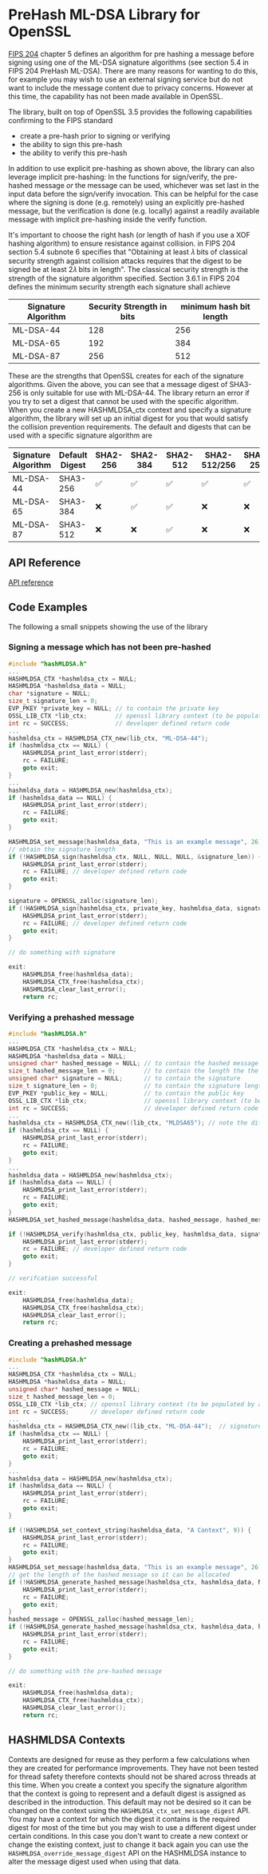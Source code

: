 # PreHash ML-DSA Library for OpenSSL

[FIPS 204](https://csrc.nist.gov/pubs/fips/204/final) chapter 5 defines an algorithm for pre hashing a message before signing using one of the ML-DSA signature algorithms (see section 5.4 in FIPS 204 PreHash ML-DSA). There are many reasons for wanting to do this, for example you may wish to use an external signing service but do not want to include the message content due to privacy concerns. However at this time, the capability has not been made available in OpenSSL.

The library, built on top of OpenSSL 3.5 provides the following capabilities confirming to the FIPS standard

- create a pre-hash prior to signing or verifying
- the ability to sign this pre-hash
- the ability to verify this pre-hash

In addition to use explicit pre-hashing as shown above, the library can also leverage implicit pre-hashing: In the functions for sign/verify, the pre-hashed message *or* the message can be used, whichever was set last in the input data before the sign/verify invocation. This can be helpful for the case where the signing is done (e.g. remotely) using an explicitly pre-hashed message, but the verification is done (e.g. locally) against a readily available message with implicit pre-hashing inside the verify function.

It's important to choose the right hash (or length of hash if you use a XOF hashing algorithm) to ensure resistance against collision. in FIPS 204 section 5.4 subnote 6 specifies that "Obtaining at least 𝜆 bits of classical security strength against collision attacks requires that the digest to be signed be at least 2𝜆 bits in length". The classical security strength is the strength of the signature algorithm specified. Section 3.6.1 in FIPS 204 defines the minimum security strength each signature shall achieve

| Signature Algorithm | Security Strength in bits | minimum hash bit length |
| ---- | ---- | ---- |
| ML-DSA-44 | 128 | 256 |
| ML-DSA-65 | 192 | 384 |
| ML-DSA-87 | 256 | 512 |

These are the strengths that OpenSSL creates for each of the signature algorithms. Given the above, you can see that a message digest of SHA3-256 is only suitable for use with ML-DSA-44. The library return an error if you try to set a digest that cannot be used with the specific algorithm. When you create a new HASHMLDSA_ctx context and specify a signature algorithm, the library will set up an initial digest for you that would satisfy the collision prevention requirements. The default and digests that can be used with a specific signature algorithm are

| Signature Algorithm | Default Digest | SHA2-256 | SHA2-384 | SHA2-512 | SHA2-512/256 | SHA3-256   | SHA3-384   | SHA3-512   | SHAKE128     | SHAKE256     |
|---------------------|----------------|----------|----------|----------|--------------|------------|------------|------------|--------------|--------------|
| ML-DSA-44           | SHA3-256       | &#9989;  | &#9989;  | &#9989;  | &#9989;      | &#9989;    | &#9989;    | &#9989;    | len ≥ 32B    | len ≥ 32B    |
| ML-DSA-65           | SHA3-384       | &#10060; | &#9989;  | &#9989;  | &#10060;     | &#10060;   | &#9989;    | &#9989;    | len ≥ 48B    | len ≥ 48B    |
| ML-DSA-87           | SHA3-512       | &#10060; | &#10060; | &#9989;  | &#10060;     | &#10060;   | &#10060;   | &#9989;    | len ≥ 64B    | len ≥ 64B    |

## API Reference

[API reference](./api_documentation.md)

## Code Examples

The following a small snippets showing the use of the library

### Signing a message which has not been pre-hashed

```c
#include "hashMLDSA.h"
...
HASHMLDSA_CTX *hashmldsa_ctx = NULL;
HASHMLDSA *hashmldsa_data = NULL;
char *signature = NULL;
size_t signature_len = 0;
EVP_PKEY *private_key = NULL; // to contain the private key
OSSL_LIB_CTX *lib_ctx;        // openssl library context (to be populated by app)
int rc = SUCCESS;             // developer defined return code
...
hashmldsa_ctx = HASHMLDSA_CTX_new(lib_ctx, "ML-DSA-44");
if (hashmldsa_ctx == NULL) {
    HASHMLDSA_print_last_error(stderr);
    rc = FAILURE;
    goto exit;
}
...
hashmldsa_data = HASHMLDSA_new(hashmldsa_ctx);
if (hashmldsa_data == NULL) {
    HASHMLDSA_print_last_error(stderr);
    rc = FAILURE;
    goto exit;
}

HASHMLDSA_set_message(hashmldsa_data, "This is an example message", 26);
// obtain the signature length
if (!HASHMLDSA_sign(hashmldsa_ctx, NULL, NULL, NULL, &signature_len)) {
    HASHMLDSA_print_last_error(stderr);
    rc = FAILURE; // developer defined return code
    goto exit;
}

signature = OPENSSL_zalloc(signature_len);
if (!HASHMLDSA_sign(hashmldsa_ctx, private_key, hashmldsa_data, signature, &signature_len)) {
    HASHMLDSA_print_last_error(stderr);
    rc = FAILURE; // developer defined return code
    goto exit;
}

// do something with signature

exit:
    HASHMLDSA_free(hashmldsa_data);
    HASHMLDSA_CTX_free(hashmldsa_ctx);
    HASHMLDSA_clear_last_error();
    return rc;
```

### Verifying a prehashed message

```c
#include "hashMLDSA.h"
...
HASHMLDSA_CTX *hashmldsa_ctx = NULL;
HASHMLDSA *hashmldsa_data = NULL;
unsigned char* hashed_message = NULL; // to contain the hashed message
size_t hashed_message_len = 0;        // to contain the length the the hashed message
unsigned char* signature = NULL;      // to contain the signature
size_t signature_len = 0;             // to contain the signature length
EVP_PKEY *public_key = NULL;          // to contain the public key
OSSL_LIB_CTX *lib_ctx;                // openssl library context (to be populated by app)
int rc = SUCCESS;                     // developer defined return code
...
hashmldsa_ctx = HASHMLDSA_CTX_new((lib_ctx, "MLDSA65"); // note the different format of the signature algorithm is also supported
if (hashmldsa_ctx == NULL) {
    HASHMLDSA_print_last_error(stderr);
    rc = FAILURE;
    goto exit;
}
...
hashmldsa_data = HASHMLDSA_new(hashmldsa_ctx);
if (hashmldsa_data == NULL) {
    HASHMLDSA_print_last_error(stderr);
    rc = FAILURE;
    goto exit;
}
HASHMLDSA_set_hashed_message(hashmldsa_data, hashed_message, hashed_message_len);

if (!HASHMLDSA_verify(hashmldsa_ctx, public_key, hashmldsa_data, signature, signature_len)) {
    HASHMLDSA_print_last_error(stderr);
    rc = FAILURE; // developer defined return code
    goto exit;
}

// verifcation successful

exit:
    HASHMLDSA_free(hashmldsa_data);
    HASHMLDSA_CTX_free(hashmldsa_ctx);
    HASHMLDSA_clear_last_error();
    return rc;
```

### Creating a prehashed message

```c
#include "hashMLDSA.h"
...
HASHMLDSA_CTX *hashmldsa_ctx = NULL;
HASHMLDSA *hashmldsa_data = NULL;
unsigned char* hashed_message = NULL;
size_t hashed_message_len = 0;
OSSL_LIB_CTX *lib_ctx; // openssl library context (to be populated by app)
int rc = SUCCESS;      // developer defined return code
...
hashmldsa_ctx = HASHMLDSA_CTX_new((lib_ctx, "ML-DSA-44");  // signature algorithm may seem unnecessary, but means we can use context for other operations
if (hashmldsa_ctx == NULL) {
    HASHMLDSA_print_last_error(stderr);
    rc = FAILURE;
    goto exit;
}
...
hashmldsa_data = HASHMLDSA_new(hashmldsa_ctx);
if (hashmldsa_data == NULL) {
    HASHMLDSA_print_last_error(stderr);
    rc = FAILURE;
    goto exit;
}

if (!HASHMLDSA_set_context_string(hashmldsa_data, "A Context", 9)) {
    HASHMLDSA_print_last_error(stderr);
    rc = FAILURE;
    goto exit;
}
HASHMLDSA_set_message(hashmldsa_data, "This is an example message", 26);
// get the length of the hashed message so it can be allocated
if (!HASHMLDSA_generate_hashed_message(hashmldsa_ctx, hashmldsa_data, NULL, &hashed_message_len)) {
    HASHMLDSA_print_last_error(stderr);
    rc = FAILURE;
    goto exit;
}
hashed_message = OPENSSL_zalloc(hashed_message_len);
if (!HASHMLDSA_generate_hashed_message(hashmldsa_ctx, hashmldsa_data, hashed_message, &hashed_message_len)) {
    HASHMLDSA_print_last_error(stderr);
    rc = FAILURE;
    goto exit;
}

// do something with the pre-hashed message

exit:
    HASHMLDSA_free(hashmldsa_data);
    HASHMLDSA_CTX_free(hashmldsa_ctx);
    HASHMLDSA_clear_last_error();
    return rc;
```

## HASHMLDSA Contexts

Contexts are designed for reuse as they perform a few calculations when they are created for performance improvements. They have not been tested for thread safety therefore contexts should not be shared across threads at this time. When you create a context you specify the signature algorithm that the context is going to represent and a default digest is assigned as described in the introduction. This default may not be desired so it can be changed on the context using the `HASHMLDSA_ctx_set_message_digest` API. You may have a context for which the digest it contains is the required digest for most of the time but you may wish to use a different digest under certain conditions. In this case you don't want to create a new context or change the existing context, just to change it back again you can use the `HASHMLDSA_override_message_digest` API on the HASHMLDSA instance to alter the message digest used when using that data.
